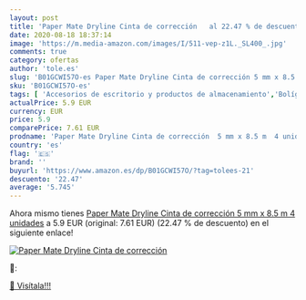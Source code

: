 ```yaml
---
layout: post
title: 'Paper Mate Dryline Cinta de corrección   al 22.47 % de descuento'
date: 2020-08-18 18:37:14
image: 'https://m.media-amazon.com/images/I/511-vep-z1L._SL400_.jpg'
comments: true
category: ofertas
author: 'tole.es'
slug: 'B01GCWI57O-es Paper Mate Dryline Cinta de corrección 5 mm x 8.5 m 4...'
sku: 'B01GCWI57O-es'
tags: [ 'Accesorios de escritorio y productos de almacenamiento','Bolígrafos, lápices y útiles de escritura','Costura y manualidades','Dibujo','Estuches escolares','Hogar y cocina','Lápices','Marcadores','Material de oficina','Materiales de dibujo','Materiales, organizadores y dispensadores de escritorio','Oficina y papelería','Portaminas','Rotuladores y subrayadores','Subrayadores','mate','paper', ]
actualPrice: 5.9 EUR
currency: EUR
price: 5.9
comparePrice: 7.61 EUR
prodname: 'Paper Mate Dryline Cinta de corrección  5 mm x 8.5 m  4 unidades'
country: 'es'
flag: '🇪🇸'
brand: ''
buyurl: 'https://www.amazon.es/dp/B01GCWI57O/?tag=tolees-21'
descuento: '22.47'
average: '5.745'
---
```


Ahora mismo tienes [Paper Mate Dryline Cinta de corrección  5 mm x 8.5 m  4 unidades](https://www.amazon.es/dp/B01GCWI57O/?tag=tolees-21) a 5.9 EUR (original: 7.61 EUR) (22.47 %  de descuento) en el siguiente enlace!

[![Paper Mate Dryline Cinta de corrección  ](https://m.media-amazon.com/images/I/511-vep-z1L._SL400_.jpg)](https://www.amazon.es/dp/B01GCWI57O/?tag=tolees-21)

🔎:


[🛒 Visítala!!!](https://www.amazon.es/dp/B01GCWI57O/?tag=tolees-21)
